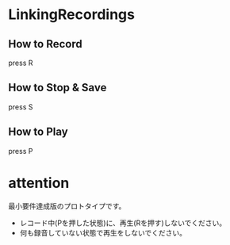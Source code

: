 # LinkingRecordings

## How to Record
press R

## How to Stop & Save
press S

## How to Play
press P

# attention
最小要件達成版のプロトタイプです。
* レコード中(Pを押した状態)に、再生(Rを押す)しないでください。
* 何も録音していない状態で再生をしないでください。
